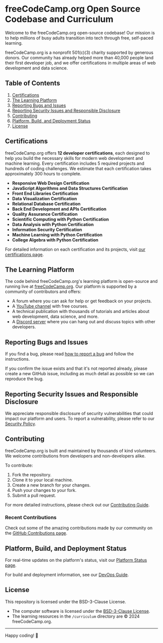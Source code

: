 # freeCodeCamp.org Open Source Codebase and Curriculum

Welcome to the freeCodeCamp.org open-source codebase! Our mission is to help millions of busy adults transition into tech through free, self-paced learning.

freeCodeCamp.org is a nonprofit 501(c)(3) charity supported by generous donors. Our community has already helped more than 40,000 people land their first developer job, and we offer certifications in multiple areas of web development and data science.

## Table of Contents

1. [Certifications](#certifications)
2. [The Learning Platform](#the-learning-platform)
3. [Reporting Bugs and Issues](#reporting-bugs-and-issues)
4. [Reporting Security Issues and Responsible Disclosure](#reporting-security-issues-and-responsible-disclosure)
5. [Contributing](#contributing)
6. [Platform, Build, and Deployment Status](#platform-build-and-deployment-status)
7. [License](#license)

## Certifications

freeCodeCamp.org offers **12 developer certifications**, each designed to help you build the necessary skills for modern web development and machine learning. Every certification includes 5 required projects and hundreds of coding challenges. We estimate that each certification takes approximately 300 hours to complete.

- **Responsive Web Design Certification**
- **JavaScript Algorithms and Data Structures Certification**
- **Front End Libraries Certification**
- **Data Visualization Certification**
- **Relational Database Certification**
- **Back End Development and APIs Certification**
- **Quality Assurance Certification**
- **Scientific Computing with Python Certification**
- **Data Analysis with Python Certification**
- **Information Security Certification**
- **Machine Learning with Python Certification**
- **College Algebra with Python Certification**

For detailed information on each certification and its projects, visit [our certifications page](https://www.freecodecamp.org/certifications).

## The Learning Platform

The code behind freeCodeCamp.org's learning platform is open-source and running live at [freeCodeCamp.org](https://www.freecodecamp.org). Our platform is supported by a community of contributors and offers:

- A forum where you can ask for help or get feedback on your projects.
- A [YouTube channel](https://www.youtube.com/freecodecamp) with free courses.
- A technical publication with thousands of tutorials and articles about web development, data science, and more.
- A [Discord server](https://discord.com/invite/KVUmVXA) where you can hang out and discuss topics with other developers.

## Reporting Bugs and Issues

If you find a bug, please read [how to report a bug](https://www.freecodecamp.org/forum/t/how-to-report-a-bug) and follow the instructions.

If you confirm the issue exists and that it's not reported already, please create a new GitHub issue, including as much detail as possible so we can reproduce the bug.

## Reporting Security Issues and Responsible Disclosure

We appreciate responsible disclosure of security vulnerabilities that could impact our platform and users. To report a vulnerability, please refer to our [Security Policy](https://github.com/freeCodeCamp/freeCodeCamp/security/policy).

## Contributing

freeCodeCamp.org is built and maintained by thousands of kind volunteers. We welcome contributions from developers and non-developers alike.

To contribute:
1. Fork the repository.
2. Clone it to your local machine.
3. Create a new branch for your changes.
4. Push your changes to your fork.
5. Submit a pull request.

For more detailed instructions, please check out our [Contributing Guide](https://github.com/freeCodeCamp/freeCodeCamp/blob/main/CONTRIBUTING.md).

### Recent Contributions

Check out some of the amazing contributions made by our community on the [GitHub Contributions page](https://github.com/freeCodeCamp/freeCodeCamp/graphs/contributors).

## Platform, Build, and Deployment Status

For real-time updates on the platform's status, visit our [Platform Status page](https://status.freecodecamp.org).

For build and deployment information, see our [DevOps Guide](https://github.com/freeCodeCamp/freeCodeCamp/blob/main/docs/devops-guide.md).

## License

This repository is licensed under the BSD-3-Clause License.

- The computer software is licensed under the [BSD-3-Clause License](https://opensource.org/licenses/BSD-3-Clause).
- The learning resources in the `/curriculum` directory are © 2024 freeCodeCamp.org.

---

Happy coding! 🚀
